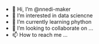 - 👋 Hi, I’m @nnedi-maker
- 👀 I’m interested in data sciencne 
- 🌱 I’m currently learning phython
- 💞️ I’m looking to collaborate on ...
- 📫 How to reach me ...

<!---
nnedi-maker/nnedi-maker is a ✨ special ✨ repository because its `README.md` (this file) appears on your GitHub profile.
You can click the Preview link to take a look at your changes.
--->
